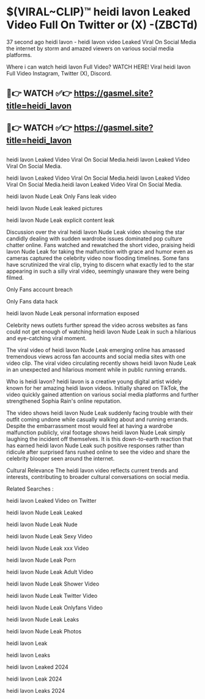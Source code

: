 # $(VIRAL~CLIP)™ heidi lavon Leaked Video Full On Twitter or (X) -(ZBCTd)
37 second ago heidi lavon - heidi lavon video Leaked Viral On Social Media the internet by storm and amazed viewers on various social media platforms.

Where i can watch heidi lavon Full Video? WATCH HERE! Viral heidi lavon Full Video Instagram, Twitter (X), Discord.

## 🔴👉 WATCH ✅👉 https://gasmel.site?title=heidi_lavon
## 🔴👉 WATCH ✅👉 https://gasmel.site?title=heidi_lavon
##
heidi lavon Leaked Video Viral On Social Media.heidi lavon Leaked Video Viral On Social Media.

heidi lavon Leaked Video Viral On Social Media.heidi lavon Leaked Video Viral On Social Media.heidi lavon Leaked Video Viral On Social Media.

heidi lavon Nude Leak Only Fans leak video

heidi lavon Nude Leak leaked pictures

heidi lavon Nude Leak explicit content leak

Discussion over the viral heidi lavon Nude Leak video showing the star candidly dealing with sudden wardrobe issues dominated pop culture chatter online. Fans watched and rewatched the short video, praising heidi lavon Nude Leak for taking the malfunction with grace and humor even as cameras captured the celebrity video now flooding timelines. Some fans have scrutinized the viral clip, trying to discern what exactly led to the star appearing in such a silly viral video, seemingly unaware they were being filmed.


Only Fans account breach

Only Fans data hack

heidi lavon Nude Leak personal information exposed

Celebrity news outlets further spread the video across websites as fans could not get enough of watching heidi lavon Nude Leak in such a hilarious and eye-catching viral moment.


The viral video of heidi lavon Nude Leak emerging online has amassed tremendous views across fan accounts and social media sites with one video clip. The viral video circulating recently shows heidi lavon Nude Leak in an unexpected and hilarious moment while in public running errands.


Who is heidi lavon? heidi lavon is a creative young digital artist widely known for her amazing heidi lavon videos. Initially shared on TikTok, the video quickly gained attention on various social media platforms and further strengthened Sophia Rain's online reputation.

The video shows heidi lavon Nude Leak suddenly facing trouble with their outfit coming undone while casually walking about and running errands. Despite the embarrassment most would feel at having a wardrobe malfunction publicly, viral footage shows heidi lavon Nude Leak simply laughing the incident off themselves. It is this down-to-earth reaction that has earned heidi lavon Nude Leak such positive responses rather than ridicule after surprised fans rushed online to see the video and share the celebrity blooper seen around the internet.

Cultural Relevance The heidi lavon video reflects current trends and interests, contributing to broader cultural conversations on social media.

Related Searches :

heidi lavon Leaked Video on Twitter

heidi lavon Nude Leak Leaked

heidi lavon Nude Leak Nude

heidi lavon Nude Leak Sexy Video

heidi lavon Nude Leak xxx Video

heidi lavon Nude Leak Porn

heidi lavon Nude Leak Adult Video

heidi lavon Nude Leak Shower Video

heidi lavon Nude Leak Twitter Video

heidi lavon Nude Leak Onlyfans Video

heidi lavon Nude Leak Leaks

heidi lavon Nude Leak Photos

heidi lavon Leak

heidi lavon Leaks

heidi lavon Leaked 2024

heidi lavon Leak 2024

heidi lavon Leaks 2024
